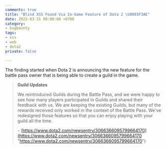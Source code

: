 ```yaml
---
comments: true
title: "Blind XSS Found Via In-Game Feature of Dota 2 \U0001F3AE"
date: 2022-03-31 00:00:00 +0700
category:
- bugbounty
tags:
- xss
- web
- dota2
private: false

---
```

The finding started when Dota 2 is announcing the new feature for the battle pass owner that is being able to create a guild in the game.

> **Guild Updates**  
>   
> We reintroduced Guilds during the Battle Pass, and we were happy to see how many players participated in Guilds and shared their feedback with us. We are keeping the existing Guilds, but many of the rewards received only worked in the context of the Battle Pass. We've redesigned those features so that you can enjoy playing with your guild all the time.
>
> \- [https://www.dota2.com/newsentry/3066366095799664170](https://www.dota2.com/newsentry/3066366095799664170 "https://www.dota2.com/newsentry/3066366095799664170")